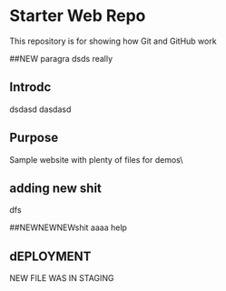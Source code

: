 

# Starter Web Repo

This repository is for showing how Git and GitHub work

##NEW paragra
dsds really
## Introdc
dsdasd
dasdasd
## Purpose

Sample website with plenty of files for demos\\

## adding new shit
dfs

##NEWNEWNEWshit
aaaa help

## dEPLOYMENT
NEW FILE WAS IN STAGING